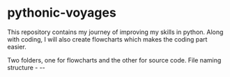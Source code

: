 # pythonic-voyages
This repository contains my journey of improving my skills in python. Along with coding, I will also create flowcharts which makes the coding part easier.

Two folders, one for flowcharts and the other for source code.
File naming structure -
<Number>-<Level type>-<Name of project>
